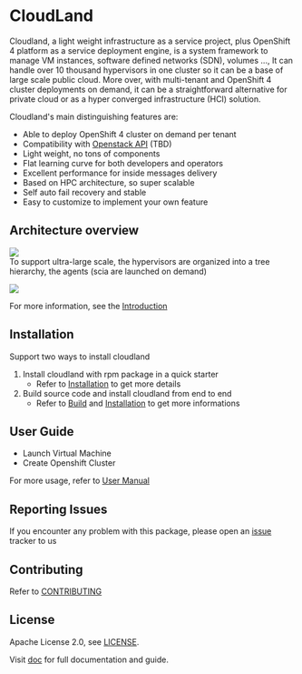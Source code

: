 # CloudLand
Cloudland, a light weight infrastructure as a service project, plus OpenShift 4 platform as a service deployment engine, is a system framework to manage VM instances, software defined networks (SDN), volumes ..., It can handle over 10 thousand hypervisors in one cluster so it can be a base of large scale public cloud. More over, with multi-tenant and OpenShift 4 cluster deployments on demand, it can be a straightforward alternative for private cloud or as a hyper converged infrastructure (HCI) solution.

Cloudland's main distinguishing features are:
- Able to deploy OpenShift 4 cluster on demand per tenant
- Compatibility with [Openstack API](https://ibm.github.io/cloudland/) (TBD)
- Light weight, no tons of components
- Flat learning curve for both developers and operators
- Excellent performance for inside messages delivery
- Based on HPC architecture, so super scalable
- Self auto fail recovery and stable
- Easy to customize to implement your own feature

## Architecture overview
![](https://raw.githubusercontent.com/wiki/IBM/cloudland/images/architecture.svg?sanitize=true)   
To support ultra-large scale, the hypervisors are organized into a tree hierarchy, the agents (scia are launched on demand)   

![](https://raw.githubusercontent.com/wiki/IBM/cloudland/images/tree.svg?sanitize=true)

For more information, see the [Introduction](https://github.com/jinlings/cloudland/blob/master/doc/Introduction.md)

## Installation

Support two ways to install cloudland

1. Install cloudland with rpm package in a quick starter
   - Refer to [Installation](https://github.com/jinlings/cloudland/blob/master/doc/Installation.md) to get more details
2. Build source code and install cloudland from end to end
   - Refer to [Build](https://github.com/jinlings/cloudland/blob/master/doc/Build.md) and [Installation](https://github.com/jinlings/cloudland/blob/master/doc/Installation.md) to get more informations

## User Guide

- Launch Virtual Machine
- Create Openshift Cluster

For more usage, refer to [User Manual](https://github.com/jinlings/cloudland/blob/master/doc/Manual.md)

## Reporting Issues

If you encounter any problem with this package, please open an [issue](https://github.com/IBM/cloudland/issues) tracker to us

## Contributing

Refer to [CONTRIBUTING](https://github.com/jinlings/cloudland/blob/master/doc/Contribution.md)

## License

Apache License 2.0, see [LICENSE](https://github.com/IBM/cloudland/blob/master/LICENSE).

Visit [doc](https://github.com/IBM/cloudland/tree/master/doc) for full documentation and guide.


